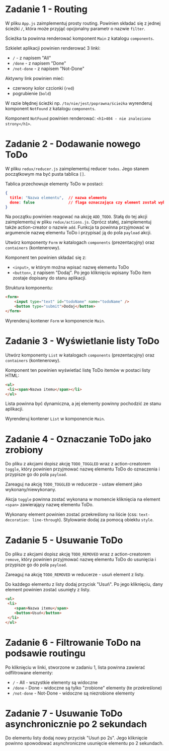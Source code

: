 # Zadanie 1 - Routing
W pliku `App.js` zaimplementuj prosty routing. Powinien składać się z jednej ścieżki `/`, która może przyjąć opcjonalny parametr o nazwie `filter`.

Ścieżka ta powinna renderować komponent `Main` z katalogu `components`.

Szkielet aplikacji powinien renderować 3 linki:

- `/` - z napisem "All"
- `/done` - z napisem "Done"
- `/not-done` - z napisem "Not-Done"

Aktywny link powinien mieć:

- czerwony kolor czcionki (`red`)
- pogrubienie (`bold`)

W razie błędnej ścieżki np. `/to/nie/jest/poprawna/ścieżka` wyrenderuj komponent `NotFound` z katalogu `components`.

Komponent `NotFound` powinien renderować: `<h1>404 - nie znaleziono strony</h1>`.

# Zadanie 2 - Dodawanie nowego ToDo
W pliku `redux/reducer.js` zaimplementuj reducer `todos`. Jego stanem początkowym ma być pusta tablica `[]`.

Tablica przechowuje elementy ToDo w postaci:

```json
{
  title: "Nazwa elementu",  // nazwa elementu
  done: false               // flaga oznaczająca czy element został wykonany, na początku ustawiona na false
}
```

Na początku powinien reagować na akcję `ADD_TODO`. Stałą do tej akcji zaimplementuj w pliku `redux/actions.js`.
Oprócz stałej, zaimplementuj także action-creator o nazwie `add`. Funkcja ta powinna przyjmować w argumencie nazwę elementu ToDo i przypisać ją do pola `payload` akcji.

Utwórz komponenty `Form` w katalogach `components` (prezentacyjny) oraz `containers` (kontenerowy). 

Komponent ten powinien składać się z:

- `<input>`, w którym można wpisać nazwę elementu ToDo
- `<button>`, z napisem "Dodaj". Po jego kliknięciu wpisany ToDo item zostaje dopisany do stanu aplikacji.

Struktura komponentu:

```html
<form>
    <input type="text" id="todoName" name="todoName" />
    <button type="submit">Dodaj</button>
</form>
```

Wyrenderuj kontener `Form` w komponencie `Main`.

# Zadanie 3 - Wyświetlanie listy ToDo
Utwórz komponenty `List` w katalogach `components` (prezentacyjny) oraz `containers` (kontenerowy).

Komponent ten powinien wyświetlać listę ToDo itemów w postaci listy HTML:

```html
<ul>
 <li><span>Nazwa itemu</span></li>
</ul>
```

Lista powinna być dynamiczna, a jej elementy powinny pochodzić ze stanu aplikacji.

Wyrenderuj kontener `List` w komponencie `Main`.

# Zadanie 4 - Oznaczanie ToDo jako zrobiony
Do pliku z akcjami dopisz akcję `TODO_TOGGLED` wraz z action-creatorem `toggle`, który powinien przyjmować nazwę elementu ToDo do oznaczenia i przypisze go do pola `payload`.

Zareaguj na akcję `TODO_TOGGLED` w reducerze - ustaw element jako wykonany/niewykonany.

Akcja `toggle` powinna zostać wykonana w momencie kliknięcia na element `<span>` zawierający nazwę elementu ToDo.

Wykonany element powinien zostać przekreślony na liście (css: `text-decoration: line-through`). Stylowanie dodaj za pomocą obiektu `style`.

# Zadanie 5 - Usuwanie ToDo
Do pliku z akcjami dopisz akcję `TODO_REMOVED` wraz z action-creatorem `remove`, który powinien przyjmować nazwę elementu ToDo do usunięcia i przypisze go do pola `payload`.

Zareaguj na akcję `TODO_REMOVED` w reducerze - usuń element z listy.

Do każdego elementu z listy dodaj przycisk "Usuń". Po jego kliknięciu, dany element powinien zostać usunięty z listy.

```html
<ul>
 <li>
    <span>Nazwa itemu</span>
    <button>Usuń</button>
 </li>
</ul>
```

# Zadanie 6 - Filtrowanie ToDo na podsawie routingu
Po kliknięciu w linki, stworzone w zadaniu 1, lista powinna zawierać odflitrowane elementy:

- `/` - All - wszystkie elementy są widoczne
- `/done` - Done - widoczne są tylko "zrobione" elementy (te przekreślone)
- `/not-done` - Not-Done - widoczne są niezrobione elementy

# Zadanie 7 - Usuwanie ToDo asynchronicznie po 2 sekundach
Do elementu listy dodaj nowy przycisk "Usuń po 2s". Jego kliknięcie powinno spowodować asynchroniczne usunięcie elementu po 2 sekundach.
